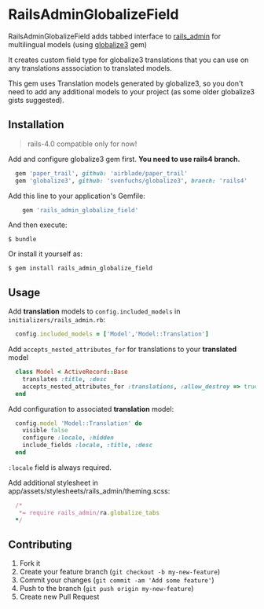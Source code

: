 # RailsAdminGlobalizeField

  RailsAdminGlobalizeField adds tabbed interface to [rails_admin](https://github.com/sferik/rails_admin) for multilingual models (using [globalize3](https://github.com/svenfuchs/globalize3) gem)

  It creates custom field type for globalize3 translations that you can use on any translations asssociation to translated models.

  This gem uses Translation models generated by globalize3, so you don't need to add any additional models to your project (as some older globalize3 gists suggested).

## Installation

> rails-4.0 compatible only for now!

Add and configure globalize3 gem first. **You need to use rails4 branch.**
``` ruby
  gem 'paper_trail', github: 'airblade/paper_trail'
  gem 'globalize3', github: 'svenfuchs/globalize3', branch: 'rails4'
```


Add this line to your application's Gemfile:
``` ruby
    gem 'rails_admin_globalize_field'
```

And then execute:

    $ bundle

Or install it yourself as:

    $ gem install rails_admin_globalize_field

## Usage

Add **translation** models to `config.included_models` in `initializers/rails_admin.rb`:
``` ruby
  config.included_models = ['Model','Model::Translation']
```

Add `accepts_nested_attributes_for` for translations to your **translated** model
``` ruby
  class Model < ActiveRecord::Base
    translates :title, :desc
    accepts_nested_attributes_for :translations, :allow_destroy => true
  end
```

Add configuration to associated **translation** model:
``` ruby
  config.model 'Model::Translation' do
    visible false
    configure :locale, :hidden
    include_fields :locale, :title, :desc
  end
```
`:locale` field is always required.


Add additional stylesheet in app/assets/stylesheets/rails_admin/theming.scss:
``` ruby
  /*
   *= require rails_admin/ra.globalize_tabs
  */
```



## Contributing

1. Fork it
2. Create your feature branch (`git checkout -b my-new-feature`)
3. Commit your changes (`git commit -am 'Add some feature'`)
4. Push to the branch (`git push origin my-new-feature`)
5. Create new Pull Request
